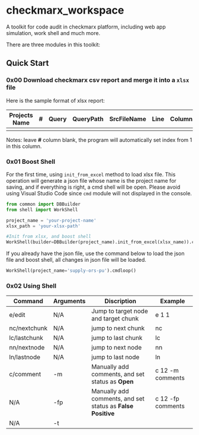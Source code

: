 # checkmarx_workspace
A toolkit for code audit in checkmarx platform, including web app simulation, work shell and much more.

There are three modules in this toolkit:

## Quick Start

### 0x00 Download checkmarx csv report and merge it into  a `xlsx` file 

Here is the sample format of xlsx report:

| Projects  Name | #    | Query | QueryPath | SrcFileName | Line | Column | NodeId | Name | DestFileName | DestLine | DestColumn | DestNodeId | DestName | Result State | Result Severity | Status | Link | Result Status | Detection Date | Comment | Manul  Verification | Fix Evidence |
| -------------- | ---- | ----- | --------- | ----------- | ---- | ------ | ------ | ---- | ------------ | -------- | ---------- | ---------- | -------- | ------------ | --------------- | ------ | ---- | ------------- | -------------- | ------- | ------------------- | ------------ |
|                |      |       |           |             |      |        |        |      |              |          |            |            |          |              |                 |        |      |               |                |         |                     |              |

Notes: leave **#** column blank, the program will automatically set index from 1 in this column.

### 0x01 Boost Shell

For the first time, using `init_from_excel` method to load xlsx file. This operation will generate a json file whose name is the project name for saving, and if everything is right, a cmd shell will be open. Please avoid using Visual Studio Code since `cmd` module will not displayed in the console.

```python
from common import DBBuilder
from shell import WorkShell

project_name = 'your-project-name'
xlsx_path = 'your-xlsx-path'

#Init from xlsx, and boost shell
WorkShell(builder=DBBuilder(project_name).init_from_excel(xlsx_name)).cmdloop()
```

If you already have the json file, use the command below to load the json file and boost shell, all changes in json file will be loaded.

```python
WorkShell(project_name='supply-ors-pu').cmdloop()
```

### 0x02 Using Shell

| Command                      | Arguments               | Discription                                                  | Example            |
| ---------------------------- | ----------------------- | ------------------------------------------------------------ | ------------------ |
| e/edit <Node id>  <Chunk id> | N/A                     | Jump to target node and target chunk                         | e 1 1              |
| nc/nextchunk                 | N/A                     | jump to next chunk                                           | nc                 |
| lc/lastchunk                 | N/A                     | jump to last chunk                                           | lc                 |
| nn/nextnode                  | N/A                     | jump to next node                                            | nn                 |
| ln/lastnode                  | N/A                     | jump to last node                                            | ln                 |
| c/comment <record id>        | -m <message>            | Manually add comments, and set status as **Open**            | c 12 -m comments   |
| N/A                          | -fp <message>           | Manually add comments, and set status as **False Positive**  | c 12 -fp comments  |
| N/A                          | -t <template>           | See appendix below                                           | c 12 -t sql+       |
| N/A                          | -a                      | Add extra comments.                                          | c 12 -a comments   |
| N/A                          | -ref <target record id> | Add comments: `As the code triggers this issue and the remediation is the same, please refer to #<target record id>`, and link this reocrd to target record. | c 12 -ref 13       |
| N/A                          | -deref                  | cancle the operation of `-ref`                               | c 12 -deref        |
| merge                        | N/A                     | automatically use `-ref` for every record in this node, checking the `line` attribution. | merge              |
| export <xlsx path>           | N/A                     | Transmit all changes in json file into xlsx report. This operation effects **AB** and **AF** columns, which is **Status** and **Comments** | export report.xlsx |

When using `-t` commands:

- `-t sqlformat` :Add comments nd set Status as **Open**, where line is the `line` attribution and filename is `SrcFileName` attribution.

  ```python
  The application uses 'String.format' to embed untrusted params and construct sql queries at line {line} of {filename}, which may cause sql injection attacks.
  ```

- `-t sql+` : Add comments and set Status as **Open**, where line is the `line` attribution and filename is `SrcFileName` attribution.

  ```python
  The application uses string concatenation to embed untrusted params and construct sql queries at line {line} of {filename}, which may cause sql injection attacks.
  ```

- Use `-l line` to modify line value above, and use `-df` to change filename as `DestFileName`

- `-t pending` : Add comments, and set Status as **pending**

  ```
  The application uses string concatenation to embed untrusted params and construct sql queries at line {line} of {filename}, which may cause sql injection attacks.
  ```

- `-t fp1` : Add comments, and set Status as **False Positive**

  ```
  The global filterring method has been used , or there are other filtering methods, but it is not recognized by checkmarx
  ```

  

- `-t fp2` : Add comments, and set Status as **False Positive**

  ```
  The input has been restricted on characters, such as length, character type, etc., but it is not recognized by checkmarx.
  ```

  

- `-t fp3` : Add comments, and set Status as **False Positive**

  ```
  The input comes from a trusted source, such as constants or variables that are not input by the user, but it is not recognized by checkmarx.
  ```

  

- `-t fp4` : Add comments, and set Status as **False Positive**

  ```
  The output will not cause vulnerabilities, but the tool misreports the vulnerabilities.
  ```

  

- `-t fp5` : Add comments, and set Status as **False Positive**

  ```
  There is no logical relationship between the data flow provided by Checkmarx.
  ```

### 0x03 Using Web

  Currently you can use codes below to **automatically load all 'False Positive' records in your xlsx file and set them as 'Not Exploitable' or any other status in Checkmarx.** 

```python
from web import CheckmarxDriver


your_system_user_name = 'yourname'

json_file_to_save_the_work_queue = 'url-list.json'

your_completed_xlsx_path = 'report.xlsx'

status_col_index_in_xlsx = 'AB'

link_col_index_in_xlsx = 'AC'

status_you_want_to_load_into_workqueue = 'False Positive'

status_you_want_to_set_as = 'Not Exploitable' #must be one of checkmarx status

#Init a driver, and name a json file path where you want to save your work queue.
driver = CheckmarxDriver(your_system_user_name).set_workqueue_cache_path(json_file_to_save_the_work_queue)
driver.init_workqueue_from_excel(your_completed_xlsx_path,link_col_index_in_xlsx,status_col_index_in_xlsx,status_you_want_to_load_into_workqueue)
#If you quit the program, you can load the workqueue from json file directly using the method below: 
# driver.load_workqueue_from_json()

#After init/load workqueue, you can use `exec_workqueue` to run the work queue. 


driver.exec_workqueue(change_to=status_you_want_to_set_as)
```



Notes: This operation will load your **chrome** user data in your computer. Make sure you can access checkmarx in chrome via Domain authentication. Make sure the chrome is closed when running the script.

---

## Known issues 

Here are known  issues we will fix in later update.

1. Sometimes an error ''append' method can not be implemented in dic format will raise. Try restart your jupyter, delete any json file created.
2. Chrome might not be able to continue loading pages due to memory issue. Try restart script.
3. When using `e` the chunk index will not be reset as `1` ,  which will raise out of range issue. 
4. Make sure you have correct zoom in chrome using script, or the login may fail.

## Roadmaps

1. More browser support.
2. Prefetch checkmarx data.
3. Web GUI/ Better console UI using `rich` 

